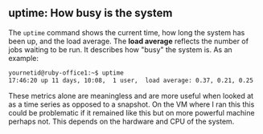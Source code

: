 ## uptime: How busy is the system

The `uptime` command shows the current time, how long the system has been up, and the load average. The **load average** reflects the number of jobs waiting to be run. It describes how "busy" the system is. As an example:

```bash
yournetid@ruby-office1:~$ uptime
17:46:20 up 11 days, 10:08,  1 user,  load average: 0.37, 0.21, 0.25
```
These metrics alone are meaningless and are more useful when looked at as a time series as opposed to a snapshot. On the VM where I ran this this could be problematic if it remained like this but on more powerful machine perhaps not. This depends on the hardware and CPU of the system.
